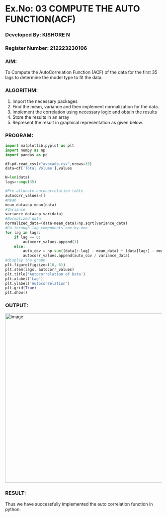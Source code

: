 # Ex.No: 03   COMPUTE THE AUTO FUNCTION(ACF)
### Developed By: KISHORE N
### Register Number: 212223230106
### AIM:
To Compute the AutoCorrelation Function (ACF) of the data for the first 35 lags to determine the model
type to fit the data.
### ALGORITHM:
1. Import the necessary packages
2. Find the mean, variance and then implement normalization for the data.
3. Implement the correlation using necessary logic and obtain the results
4. Store the results in an array
5. Represent the result in graphical representation as given below.
### PROGRAM:
```py
import matplotlib.pyplot as plt
import numpy as np
import pandas as pd

df=pd.read_csv(r"avocado.csv",nrows=35)
data=df['Total Volume'].values

N=len(data)
lags=range(35)

#Pre-allocate autocorrelation table
autocorr_values=[]
#Mean
mean_data=np.mean(data)
#Variance
variance_data=np.var(data)
#Normalized data
normalized_data=(data-mean_data)/np.sqrt(variance_data)
#Go through lag components one-by-one
for lag in lags:
    if lag == 0:
        autocorr_values.append(1)
    else:
        auto_cov = np.sum((data[:-lag] - mean_data) * (data[lag:] - mean_data)) / N
        autocorr_values.append(auto_cov / variance_data)
#display the graph
plt.figure(figsize=(10, 6))
plt.stem(lags, autocorr_values)
plt.title('Autocorrelation of Data')
plt.xlabel('Lag')
plt.ylabel('Autocorrelation')
plt.grid(True)
plt.show()
```
### OUTPUT:
<img width="956" height="545" alt="image" src="https://github.com/user-attachments/assets/9c0735f1-cadb-42ef-933e-ed379ac81c8e" />

### RESULT:
Thus we have successfully implemented the auto correlation function in python.
